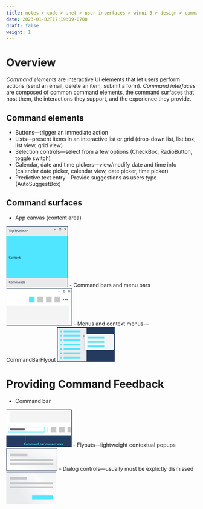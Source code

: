 ```yaml
---
title: notes > code > .net > user interfaces > winui 3 > design > commanding
date: 2023-01-02T17:19:09-0700
draft: false
weight: 1
---
```

# Overview
*Command elements* are interactive UI elements that let users perform actions (send an email, delete an item, submit a form). *Command interfaces* are composed of common command elements, the command surfaces that host them, the interactions they support, and the experience they provide.

## Command elements
- Buttons—trigger an immediate action
- Lists—present items in an interactive list or grid (drop-down list, list box, list view, grid view)
- Selection controls—select from a few options (CheckBox, RadioButton, toggle switch)
- Calendar, date and time pickers—view/modify date and time info (calendar date picker, calendar view, date picker, time picker)
- Predictive text entry—Provide suggestions as users type (AutoSuggestBox)

## Command surfaces
- App canvas (content area)  
<img src="DESIGN_Commanding-image1.png" style="width:1.7in;height:1.675in" />
- Command bars and menu bars  
<img src="DESIGN_Commanding-image2.png" style="width:1.80833in;height:1.03333in" />
- Menus and context menus—CommandBarFlyout  
<img src="DESIGN_Commanding-image3.png" style="width:1.58333in;height:0.95833in" />

# Providing Command Feedback
- Command bar  
<img src="DESIGN_Commanding-image4.png" style="width:1.8in;height:1.03333in" />
- Flyouts—lightweight contextual popups  
<img src="DESIGN_Commanding-image5.png" style="width:1.40833in;height:0.625in" />
- Dialog controls—usually must be explictly dismissed  
<img src="DESIGN_Commanding-image6.png" style="width:1.375in;height:0.88333in" />



